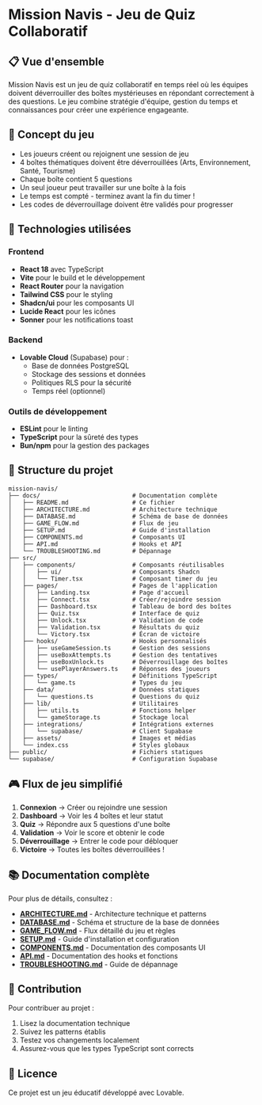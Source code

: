 # Mission Navis - Jeu de Quiz Collaboratif

## 📋 Vue d'ensemble

Mission Navis est un jeu de quiz collaboratif en temps réel où les équipes doivent déverrouiller des boîtes mystérieuses en répondant correctement à des questions. Le jeu combine stratégie d'équipe, gestion du temps et connaissances pour créer une expérience engageante.

## 🎯 Concept du jeu

- Les joueurs créent ou rejoignent une session de jeu
- 4 boîtes thématiques doivent être déverrouillées (Arts, Environnement, Santé, Tourisme)
- Chaque boîte contient 5 questions
- Un seul joueur peut travailler sur une boîte à la fois
- Le temps est compté - terminez avant la fin du timer !
- Les codes de déverrouillage doivent être validés pour progresser

## 🚀 Technologies utilisées

### Frontend
- **React 18** avec TypeScript
- **Vite** pour le build et le développement
- **React Router** pour la navigation
- **Tailwind CSS** pour le styling
- **Shadcn/ui** pour les composants UI
- **Lucide React** pour les icônes
- **Sonner** pour les notifications toast

### Backend
- **Lovable Cloud** (Supabase) pour :
  - Base de données PostgreSQL
  - Stockage des sessions et données
  - Politiques RLS pour la sécurité
  - Temps réel (optionnel)

### Outils de développement
- **ESLint** pour le linting
- **TypeScript** pour la sûreté des types
- **Bun/npm** pour la gestion des packages

## 📁 Structure du projet

```
mission-navis/
├── docs/                          # Documentation complète
│   ├── README.md                  # Ce fichier
│   ├── ARCHITECTURE.md            # Architecture technique
│   ├── DATABASE.md                # Schéma de base de données
│   ├── GAME_FLOW.md               # Flux de jeu
│   ├── SETUP.md                   # Guide d'installation
│   ├── COMPONENTS.md              # Composants UI
│   ├── API.md                     # Hooks et API
│   └── TROUBLESHOOTING.md         # Dépannage
├── src/
│   ├── components/                # Composants réutilisables
│   │   ├── ui/                    # Composants Shadcn
│   │   └── Timer.tsx              # Composant timer du jeu
│   ├── pages/                     # Pages de l'application
│   │   ├── Landing.tsx            # Page d'accueil
│   │   ├── Connect.tsx            # Créer/rejoindre session
│   │   ├── Dashboard.tsx          # Tableau de bord des boîtes
│   │   ├── Quiz.tsx               # Interface de quiz
│   │   ├── Unlock.tsx             # Validation de code
│   │   ├── Validation.tsx         # Résultats du quiz
│   │   └── Victory.tsx            # Écran de victoire
│   ├── hooks/                     # Hooks personnalisés
│   │   ├── useGameSession.ts      # Gestion des sessions
│   │   ├── useBoxAttempts.ts      # Gestion des tentatives
│   │   ├── useBoxUnlock.ts        # Déverrouillage des boîtes
│   │   └── usePlayerAnswers.ts    # Réponses des joueurs
│   ├── types/                     # Définitions TypeScript
│   │   └── game.ts                # Types du jeu
│   ├── data/                      # Données statiques
│   │   └── questions.ts           # Questions du quiz
│   ├── lib/                       # Utilitaires
│   │   ├── utils.ts               # Fonctions helper
│   │   └── gameStorage.ts         # Stockage local
│   ├── integrations/              # Intégrations externes
│   │   └── supabase/              # Client Supabase
│   ├── assets/                    # Images et médias
│   └── index.css                  # Styles globaux
├── public/                        # Fichiers statiques
└── supabase/                      # Configuration Supabase
```

## 🎮 Flux de jeu simplifié

1. **Connexion** → Créer ou rejoindre une session
2. **Dashboard** → Voir les 4 boîtes et leur statut
3. **Quiz** → Répondre aux 5 questions d'une boîte
4. **Validation** → Voir le score et obtenir le code
5. **Déverrouillage** → Entrer le code pour débloquer
6. **Victoire** → Toutes les boîtes déverrouillées !

## 📚 Documentation complète

Pour plus de détails, consultez :

- [**ARCHITECTURE.md**](./ARCHITECTURE.md) - Architecture technique et patterns
- [**DATABASE.md**](./DATABASE.md) - Schéma et structure de la base de données
- [**GAME_FLOW.md**](./GAME_FLOW.md) - Flux détaillé du jeu et règles
- [**SETUP.md**](./SETUP.md) - Guide d'installation et configuration
- [**COMPONENTS.md**](./COMPONENTS.md) - Documentation des composants UI
- [**API.md**](./API.md) - Documentation des hooks et fonctions
- [**TROUBLESHOOTING.md**](./TROUBLESHOOTING.md) - Guide de dépannage

## 🤝 Contribution

Pour contribuer au projet :
1. Lisez la documentation technique
2. Suivez les patterns établis
3. Testez vos changements localement
4. Assurez-vous que les types TypeScript sont corrects

## 📝 Licence

Ce projet est un jeu éducatif développé avec Lovable.
